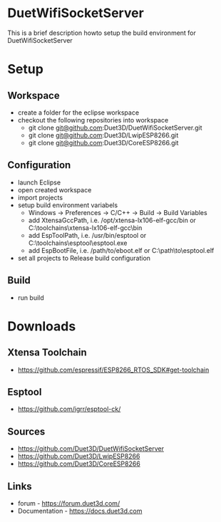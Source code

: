# DuetWifiSocketServer

This is a brief description howto setup the build environment for DuetWifiSocketServer

# Setup

## Workspace

- create a folder for the eclipse workspace
- checkout the following repositories into workspace
  - git clone git@github.com:Duet3D/DuetWifiSocketServer.git
  - git clone git@github.com:Duet3D/LwipESP8266.git
  - git clone git@github.com:Duet3D/CoreESP8266.git

## Configuration

- launch Eclipse
- open created workspace
- import projects
- setup build environment variabels
  - Windows -> Preferences -> C/C++ -> Build -> Build Variables
  - add XtensaGccPath, i.e. /opt/xtensa-lx106-elf-gcc/bin or C:\toolchains\xtensa-lx106-elf-gcc\bin
  - add EspToolPath, i.e. /usr/bin/esptool or C:\toolchains\esptool\esptool.exe
  - add EspBootFile, i.e. /path/to/eboot.elf or C:\path\to\esptool.elf
- set all projects to Release build configuration

## Build

- run build

# Downloads

## Xtensa Toolchain

- https://github.com/espressif/ESP8266_RTOS_SDK#get-toolchain

## Esptool

- https://github.com/igrr/esptool-ck/

## Sources

- https://github.com/Duet3D/DuetWifiSocketServer
- https://github.com/Duet3D/LwipESP8266
- https://github.com/Duet3D/CoreESP8266

## Links

- forum - https://forum.duet3d.com/
- Documentation - https://docs.duet3d.com
